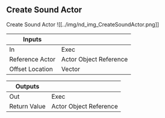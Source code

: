## Create Sound Actor
Create Sound Actor
![[../img/nd_img_CreateSoundActor.png]]

|Inputs||
|--|--|
| In | Exec |
| Reference Actor | Actor Object Reference |
| Offset Location | Vector |

|Outputs||
|--|--|
| Out | Exec |
| Return Value | Actor Object Reference |
